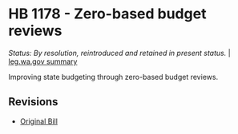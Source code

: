 # HB 1178 - Zero-based budget reviews
*Status: By resolution, reintroduced and retained in present status.* | [leg.wa.gov summary](https://app.leg.wa.gov/billsummary?BillNumber=1178&Year=2021)

Improving state budgeting through zero-based budget reviews.

## Revisions
* [Original Bill](1/)